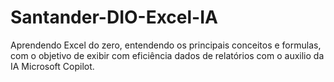 # Santander-DIO-Excel-IA
Aprendendo Excel do zero, entendendo os principais conceitos e formulas, com o objetivo de exibir com eficiência dados de relatórios com o auxilio da IA Microsoft Copilot.
